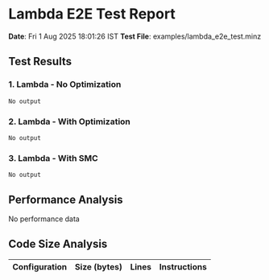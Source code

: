 # Lambda E2E Test Report

**Date**: Fri  1 Aug 2025 18:01:26 IST
**Test File**: examples/lambda_e2e_test.minz

## Test Results

### 1. Lambda - No Optimization
```
No output
```

### 2. Lambda - With Optimization
```
No output
```

### 3. Lambda - With SMC
```
No output
```

## Performance Analysis

No performance data

## Code Size Analysis

| Configuration | Size (bytes) | Lines | Instructions |
|---------------|--------------|-------|--------------|


